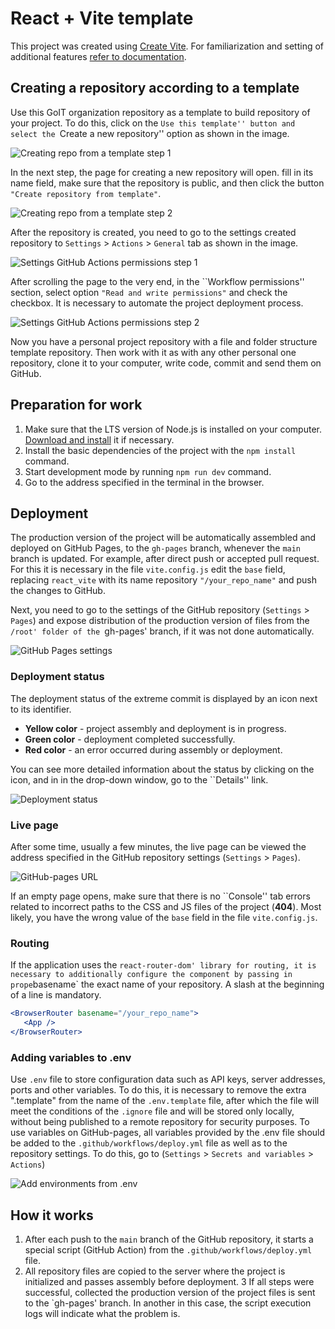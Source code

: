 # React + Vite template

This project was created using [Create Vite](https://vitejs.dev/). For
familiarization and setting of additional features
[refer to documentation](https://vitejs.dev/guide/).

## Creating a repository according to a template

Use this GoIT organization repository as a template to build
repository of your project. To do this, click on the ``Use this template'' button and
select the ``Create a new repository'' option as shown in the image.

![Creating repo from a template step 1](./src/assets/template-step-1.png)

In the next step, the page for creating a new repository will open. fill in
its name field, make sure that the repository is public, and then click the button
`"Create repository from template"`.

![Creating repo from a template step 2](./src/assets/template-step-2.png)

After the repository is created, you need to go to the settings
created repository to `Settings` > `Actions` > `General` tab as shown
in the image.

![Settings GitHub Actions permissions step 1](./src/assets/gh-actions-perm-1.png)

After scrolling the page to the very end, in the ``Workflow permissions'' section, select
option `"Read and write permissions"` and check the checkbox. It is necessary
to automate the project deployment process.

![Settings GitHub Actions permissions step 2](./src/assets/gh-actions-perm-2.png)

Now you have a personal project repository with a file and folder structure
template repository. Then work with it as with any other personal one
repository, clone it to your computer, write code, commit and send
them on GitHub.

## Preparation for work

1. Make sure that the LTS version of Node.js is installed on your computer.
    [Download and install](https://nodejs.org/en/) it if necessary.
2. Install the basic dependencies of the project with the `npm install` command.
3. Start development mode by running `npm run dev` command.
4. Go to the address specified in the terminal in the browser.

## Deployment

The production version of the project will be automatically assembled and deployed on GitHub Pages,
to the `gh-pages` branch, whenever the `main` branch is updated. For example, after
direct push or accepted pull request. For this it is necessary in the file
`vite.config.js` edit the `base` field, replacing `react_vite` with its name
repository `"/your_repo_name"` and push the changes to GitHub.

Next, you need to go to the settings of the GitHub repository (`Settings` > `Pages`) and
expose distribution of the production version of files from the `/root' folder of the `gh-pages' branch, if
it was not done automatically.

![GitHub Pages settings](./src/assets/repo-settings.png)

### Deployment status

The deployment status of the extreme commit is displayed by an icon next to its identifier.

- **Yellow color** - project assembly and deployment is in progress.
- **Green color** - deployment completed successfully.
- **Red color** - an error occurred during assembly or deployment.

You can see more detailed information about the status by clicking on the icon, and in
in the drop-down window, go to the ``Details'' link.

![Deployment status](./src/assets/deploy-status.png)

### Live page

After some time, usually a few minutes, the live page can be viewed
the address specified in the GitHub repository settings (`Settings` > `Pages`).

![GitHub-pages URL](./src/assets/gh-pages-url.png)

If an empty page opens, make sure that there is no ``Console'' tab
errors related to incorrect paths to the CSS and JS files of the project
(**404**). Most likely, you have the wrong value of the `base` field
in the file `vite.config.js`.

### Routing

If the application uses the `react-router-dom' library for routing,
it is necessary to additionally configure the `<BrowserRouter>` component by passing in prope
`basename` the exact name of your repository. A slash at the beginning of a line is mandatory.

```jsx
<BrowserRouter basename="/your_repo_name">
   <App />
</BrowserRouter>
```
### Adding variables to .env
Use `.env` file to store configuration data such as API keys, server addresses, ports and other variables. To do this, it is necessary to remove the extra ".template" from the name of the `.env.template` file, after which the file will meet the conditions of the `.ignore` file and will be stored only locally, without being published to a remote repository for security purposes. To use variables on GitHub-pages, all variables provided by the .env file should be added to the `.github/workflows/deploy.yml` file as well as to the repository settings. To do this, go to (`Settings` > `Secrets and variables` > `Actions`)

![Add environments from .env](./src/assets/secrets.png)

## How it works

1. After each push to the `main` branch of the GitHub repository, it starts
    a special script (GitHub Action) from the `.github/workflows/deploy.yml` file.
2. All repository files are copied to the server where the project is initialized and
    passes assembly before deployment. 3 If all steps were successful, collected
    the production version of the project files is sent to the `gh-pages' branch. In another
    in this case, the script execution logs will indicate what the problem is.
